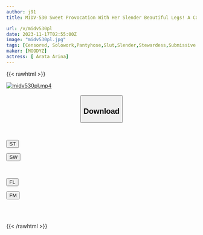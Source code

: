 ```yaml
---
author: j91
title: MIDV-530 Sweet Provocation With Her Slender Beautiful Legs! A Cabin Attendant With A Foot Fetish Who Teases And Teases His Super Masochistic Dick. Arina Shin

url: /v/midv530pl
date: 2023-11-17T02:55:00Z
image: "midv530pl.jpg"
tags: [Censored, Solowork,Pantyhose,Slut,Slender,Stewardess,Submissive Men	]
maker: [MOODYZ]
actress: [ Arata Arina]
---
```



{{< rawhtml >}}

<div class="video" data-videoid="V8vm476xYkuKeW8">
    <a href="javascript:;">
        <img src="https://my.j91.asia/v/midv530pl/midv530pl.jpg" width="WIDTH" height="HEIGHT" alt="midv530pl.mp4" loading="lazy">
    </a>
</div>

<script type="text/javascript" src="https://j91.asia/asset/on-demand-st.js"></script>

<br>
  <link rel="stylesheet" href="https://j91.asia/asset/bs5.css">
  
  <center>
  <button class="btn btn-primary" type="button" data-bs-toggle="collapse" data-bs-target=".multi-collapse" aria-expanded="false" aria-controls="multiCollapseExample1 multiCollapseExample2"><h2>Download</h2></button></center>
</p>
<div class="row">
  <div class="col">
    <div class="collapse multi-collapse" id="multiCollapseExample1">
      <div class="card card-body">
	      	      <br>
<div class="buttons">  
<p><a href="https://streamtape.to/v/V8vm476xYkuKeW8" target="_blank"><button class="btn-hover color-3"><i class="fa fa-download"></i> ST</button></a></p>
<p><a href="https://sfastwish.com/5powedkt1qaf" target="_blank"><button class="btn-hover color-2"><i class="fa fa-download"></i> SW</button></a></p></div>
    </div>
  </div>
</div>
  <div class="col">
    <div class="collapse multi-collapse" id="multiCollapseExample2">
      <div class="card card-body">
	      <br>
<div class="buttons">
<p><a href="javascript:;" target="_blank"><button class="btn-hover color-9"><i class="fa fa-download"></i> FL</button></a></p>
<p><a href="javascript:;" target="_blank"><button class="btn-hover color-8"><i class="fa fa-download"></i> FM</button></a></p></div>
<br><br>
      </div>
    </div>
  </div>
</div>

{{< /rawhtml >}}
